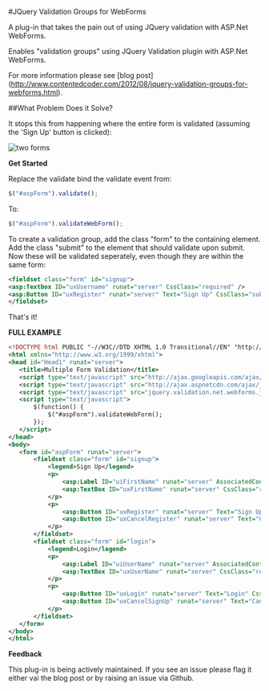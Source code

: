 #JQuery Validation Groups for WebForms

A plug-in that takes the pain out of using JQuery validation with ASP.Net WebForms. 

Enables "validation groups" using JQuery Validation plugin with ASP.Net WebForms.

For more information please see [blog post] (http://www.contentedcoder.com/2012/08/jquery-validation-groups-for-webforms.html).

##What Problem Does it Solve?

It stops this from happening where the entire form is validated (assuming the 'Sign Up' button is clicked):

![two forms](http://lh4.ggpht.com/-2ytTdyP4XvM/UDj4AHfH2rI/AAAAAAAAAU0/c3GcBx_j7po/Screen%252520Shot%2525202012-08-25%252520at%25252016.25.38.png?imgmax=800 "Two Forms Example")


**Get Started**

Replace the validate bind the validate event from:
 
```javascript
$("#aspForm").validate();
 ```

To:

 ```javascript
$("#aspForm").validateWebForm();
 ```

To create a validation group, add the class "form" to the containing element. Add the class "submit" to the element that should validate upon submit. Now these will be validated seperately, even though they are within the same form:

 ```xml
<fieldset class="form" id="signup">
<asp:Textbox ID="uxUsername" runat="server" CssClass="required" />
<asp:Button ID="uxRegister" runat="server" Text="Sign Up" CssClass="submit" />
</fieldset>
 ```

That's it!

**FULL EXAMPLE**

 ```xml
<!DOCTYPE html PUBLIC "-//W3C//DTD XHTML 1.0 Transitional//EN" "http://www.w3.org/TR/xhtml1/DTD/xhtml1-transitional.dtd">
<html xmlns="http://www.w3.org/1999/xhtml">
<head id="Head1" runat="server">
    <title>Multiple Form Validation</title>
    <script type="text/javascript" src="http://ajax.googleapis.com/ajax/libs/jquery/1.7.1/jquery.min.js"></script>
    <script type="text/javascript" src="http://ajax.aspnetcdn.com/ajax/jquery.validate/1.9/jquery.validate.min.js"></script>
    <script type="text/javascript" src="jquery.validation.net.webforms.js"></script>
    <script type="text/javascript">
        $(function() {
            $("#aspForm").validateWebForm();
        });
    </script>
</head>
<body>
    <form id="aspForm" runat="server">
        <fieldset class="form" id="signup">
            <legend>Sign Up</legend>
            <p>
                <asp:Label ID="uiFirstName" runat="server" AssociatedControlID="uxFirstName" Text="First name:"></asp:Label>
                <asp:TextBox ID="uxFirstName" runat="server" CssClass="required"></asp:TextBox>
            </p>
            <p>
                <asp:Button ID="uxRegister" runat="server" Text="Sign Up" CssClass="submit signup" />
                <asp:Button ID="uxCancelRegister" runat="server" Text="Cancel" />
            </p>
        </fieldset>
        <fieldset class="form" id="login">
            <legend>Login</legend>
            <p>
                <asp:Label ID="uiUserName" runat="server" AssociatedControlID="uxUserName" Text="User name:"></asp:Label>
                <asp:TextBox ID="uxUserName" runat="server" CssClass="required email"></asp:TextBox>
            </p>
            <p>
                <asp:Button ID="uxLogin" runat="server" Text="Login" CssClass="submit login" />
                <asp:Button ID="uxCancelSignUp" runat="server" Text="Cancel" />
            </p>
        </fieldset>
    </form>
</body>
</html>
 ```

 **Feedback**

 This plug-in is being actively maintained. If you see an issue please flag it either vai the blog post or by raising an issue via Github.